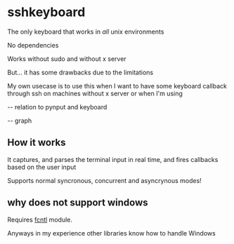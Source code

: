 # sshkeyboard

The only keyboard that works in _all_ unix environments

No dependencies

Works without sudo and without x server

But... it has some drawbacks due to the limitations

My own usecase is to use this when I want to have some keyboard
callback through ssh on machines
without x server or when I'm using

-- relation to pynput and keyboard

-- graph

## How it works

It captures, and parses the terminal input in real time,
and fires callbacks based on the user input

Supports normal syncronous, concurrent and asyncrynous modes!

## why does not support windows

Requires [fcntl](https://docs.python.org/3/library/fcntl.html) module.

Anyways in my experience other libraries know how to handle Windows